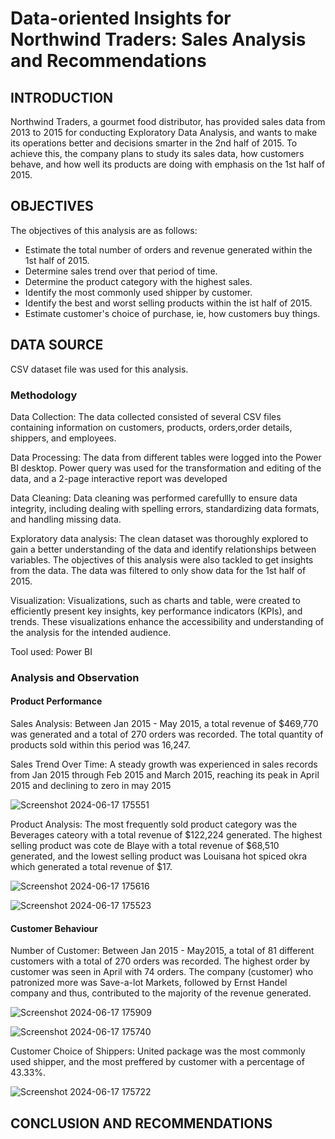 # Data-oriented Insights for Northwind Traders: Sales Analysis and Recommendations

## INTRODUCTION

Northwind Traders, a gourmet food distributor, has provided sales data from 2013 to 2015 for conducting Exploratory Data Analysis, and wants to make its operations better and decisions smarter in the 2nd half of 2015. To achieve this, the company plans to study its sales data, how customers behave, and how well its products are doing with emphasis on the 1st half of 2015.

## OBJECTIVES

The objectives of this analysis are as follows:

- Estimate the total number of orders and revenue generated within the 1st half of 2015.
- Determine sales trend over that period of time.
- Determine the product category with the highest sales.
- Identify the most commonly used shipper by customer.
- Identify the best and worst selling products within the ist half of 2015.
- Estimate customer's choice of purchase, ie, how customers buy things. 

## DATA SOURCE

CSV dataset file was used for this analysis.

### Methodology

Data Collection: The data collected consisted of several CSV files containing information on customers, products, orders,order details, shippers, and employees.

Data Processing: The data from different tables were logged into the Power BI desktop. Power query was used for the transformation and editing of the data, and a 2-page interactive report was developed

Data Cleaning: Data cleaning was performed carefullly to ensure data integrity, including dealing with spelling errors, standardizing data formats, and handling missing data.

Exploratory data analysis: The clean dataset was thoroughly explored to gain a better understanding of the data and identify relationships between variables. The objectives of this analysis were also tackled to get insights from the data. The data was filtered to only show data for the 1st half of 2015.

Visualization: Visualizations, such as charts and table, were created to efficiently present key insights, key performance indicators (KPIs), and trends. These visualizations enhance the accessibility and understanding of the analysis for the intended audience.

Tool used: Power BI

### Analysis and Observation

#### Product Performance

Sales Analysis: Between Jan 2015 - May 2015, a total revenue of $469,770 was generated and a total of 270 orders was recorded. The total quantity of products sold within this period was 16,247.

Sales Trend Over Time: A steady growth was experienced in sales records from Jan 2015 through Feb 2015 and March 2015, reaching its peak in April 2015 and declining to zero in may 2015

![Screenshot 2024-06-17 175551](https://github.com/Mercy-Coker/Power-BI-Project-on-Northwind-Traders/assets/163846267/b4252c22-aa12-4919-a37b-ff74c0f1bf8a)


Product Analysis: The most frequently sold product category was the Beverages cateory with a total revenue of $122,224 generated. The highest selling product was cote de Blaye with a total revenue of $68,510 generated, and the lowest selling product was Louisana hot spiced okra which generated a total revenue of $17.

![Screenshot 2024-06-17 175616](https://github.com/Mercy-Coker/Power-BI-Project-on-Northwind-Traders/assets/163846267/a036cc47-d7d7-42fb-862c-28f3e0600475)

![Screenshot 2024-06-17 175523](https://github.com/Mercy-Coker/Power-BI-Project-on-Northwind-Traders/assets/163846267/c98f9bc4-25de-4b9b-8e1c-f1c01b943268)


#### Customer Behaviour

Number of Customer: Between Jan 2015 - May2015, a total of 81 different customers with a total of 270 orders was recorded. The highest order by customer was seen in April with 74 orders. The company (customer) who patronized more was Save-a-lot Markets, followed by Ernst Handel company and thus, contributed to the majority of the revenue generated.

![Screenshot 2024-06-17 175909](https://github.com/Mercy-Coker/Power-BI-Project-on-Northwind-Traders/assets/163846267/e30f7860-36ca-4edb-8c6c-24d1fc2bc86a)

![Screenshot 2024-06-17 175740](https://github.com/Mercy-Coker/Power-BI-Project-on-Northwind-Traders/assets/163846267/3c816a66-7730-4571-8814-57b4752d1310)


Customer Choice of Shippers: United package was the most commonly used shipper, and the most preffered by customer with a percentage of 43.33%.

![Screenshot 2024-06-17 175722](https://github.com/Mercy-Coker/Power-BI-Project-on-Northwind-Traders/assets/163846267/c225a3ae-1cfa-4490-8fb9-f5b851aedabc)


## CONCLUSION AND RECOMMENDATIONS






